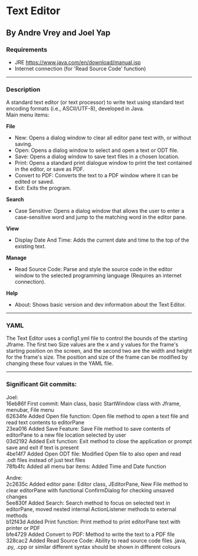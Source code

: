 # Text Editor
  
## By Andre Vrey and Joel Yap
  
### Requirements  
  
- JRE https://www.java.com/en/download/manual.jsp
- Internet connection (for 'Read Source Code' function)

------
  
### Description  
A standard text editor (or text processor) to write text using standard text encoding formats (i.e., ASCII/UTF-8), developed in Java.  
Main menu items:
  
<b>File</b>  
- New: Opens a dialog window to clear all editor pane text with, or without saving.
- Open: Opens a dialog window to select and open a text or ODT file.
- Save: Opens a dialog window to save text files in a chosen location.
- Print: Opens a standard print dialogue window to print the text contained in the editor, or save as PDF.
- Convert to PDF: Converts the text to a PDF window where it can be edited or saved.
- Exit: Exits the program.
  
<b>Search</b>  
- Case Sensitive: Opens a dialog window that allows the user to enter a case-sensitive word and jump to the matching word in the editor pane.
  
<b>View</b>  
- Display Date And Time: Adds the current date and time to the top of the existing text.
  
<b>Manage</b>  
- Read Source Code: Parse and style the source code in the editor window to the selected programming language (Requires an internet connection).

<b>Help</b>
- About: Shows basic version and dev information about the Text Editor.
    
------
  
### YAML
The Text Editor uses a config1.yml file to control the bounds of the starting Jframe. The first two Size values are the x and y values for the frame's starting position on the screen, and the second two are the width and height for the frame's size. The position and size of the frame can be modified by changing these four values in the YAML file.
  
------
  
### Significant Git commits:
Joel:\
16eb86f First commit: Main class, basic StartWindow class with Jframe, menubar, File menu\
62634fe Added Open file function: Open file method to open a text file and read text contents to editorPane\
23ea016 Added Save Feature: Save File method to save contents of editorPane to a new file location selected by user\
03d2192 Added Exit function: Exit method to close the application or prompt save and exit if text is present\
4be14f7 Added Open ODT file: Modified Open file to also open and read .odt files instead of just text files\
78fb4fc Added all menu bar items: Added Time and Date function

Andre:\
2c2635c Added editor pane: Editor class, JEditorPane, New File method to clear editorPane with functional ConfirmDialog for checking unsaved changes\
5ee830f Added Search: Search method to focus on selected text in editorPane, moved nested internal ActionListener methods to external methods\
b12f43d Added Print function: Print method to print editorPane text with printer or PDF\
bfe4729 Added Convert to PDF: Method to write the text to a PDF file\
328cac2 Added Read Source Code: Ability to read source code files .java, .py, .cpp or similar different syntax should be shown in different colours  
